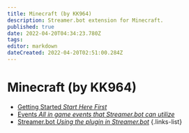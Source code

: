 ```yaml
---
title: Minecraft (by KK964)
description: Streamer.bot extension for Minecraft.
published: true
date: 2022-04-20T04:34:23.780Z
tags: 
editor: markdown
dateCreated: 2022-04-20T02:51:00.284Z
---
```


# Minecraft (by KK964)

* [Getting Started *Start Here First*](/integrated-games/minecraft/getting-started)
* [Events *All in game events that Streamer.bot can utilize*](/integrated-games/minecraft/events)
* [Streamer.bot *Using the plugin in Streamer.bot*](/integrated-games/minecraft/streamer-bot)
{.links-list}